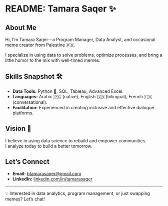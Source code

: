# README: Tamara Saqer ✨

## About Me

Hi, I’m Tamara Saqer—a Program Manager, Data Analyst, and occasional meme creator from Palestine 🇵🇸.

I specialize in using data to solve problems, optimize processes, and bring a little humor to the mix with well-timed memes.

## Skills Snapshot 🛠️

- **Data Tools:** Python 🐍, SQL, Tableau, Advanced Excel.  
- **Languages:** Arabic 🇵🇸 (native), English 🇬🇧 (bilingual), French 🇫🇷 (conversational).  
- **Facilitation:** Experienced in creating inclusive and effective dialogue platforms.  

## Vision 🌟

I believe in using data science to rebuild and empower communities.  
I analyze today to build a better tomorrow.  

## Let’s Connect

- **Email:** btamarasaqer@gmail.com  
- **LinkedIn:** [linkedin.com/in/tamarasaqer](https://linkedin.com/in/tamarasaqer)  

---

💡 Interested in data analytics, program management, or just swapping memes? Let’s chat!
